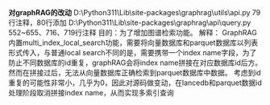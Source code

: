  **对graphRAG的改动** 
D:\Python311\Lib\site-packages\graphrag\utils\api.py  79行注释，80行添加
D:\Python311\Lib\site-packages\graphrag\api\query.py 552~655、716、719行注释
目的：为了增加图谱检索功能。
解释：
GraphRAG内置multi_index_local_search功能，需要将向量数据库和parquet数据库以列表形式传入，与普通local search不同的是，需要携带一个index name字段，为了防止不同数据库的id重复，graphRAG会将index name拼接在对应数据库id后方。然而在拼接过后，无法从向量数据库正确检索到parquet数据库中数据。
考虑到id重复的可能性非常小，几乎为0，因此对源码做变动，在lancedb和parquet数据id处理阶段取消拼接index name，从而实现多索引查询
